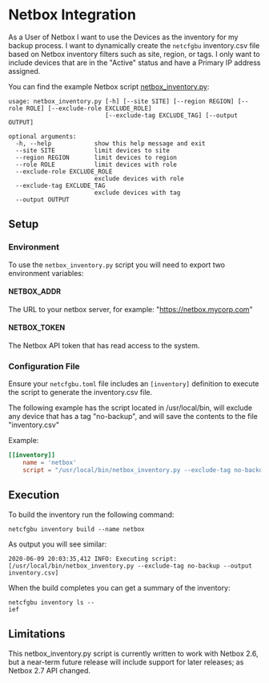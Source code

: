 # Netbox Integration

As a User of Netbox I want to use the Devices as the inventory for my backup process.  I want to dynamically
create the `netcfgbu` inventory.csv file based on Netbox inventory filters such as site, region, or tags.  I
only want to include devices that are in the "Active" status and have a Primary IP address assigned.

You can find the example Netbox script [netbox_inventory.py](netbox_inventory.py):

```shell script
usage: netbox_inventory.py [-h] [--site SITE] [--region REGION] [--role ROLE] [--exclude-role EXCLUDE_ROLE]
                           [--exclude-tag EXCLUDE_TAG] [--output OUTPUT]

optional arguments:
  -h, --help            show this help message and exit
  --site SITE           limit devices to site
  --region REGION       limit devices to region
  --role ROLE           limit devices with role
  --exclude-role EXCLUDE_ROLE
                        exclude devices with role
  --exclude-tag EXCLUDE_TAG
                        exclude devices with tag
  --output OUTPUT
```

## Setup

### Environment

To use the `netbox_inventory.py` script you will need to export two environment variables:

#### NETBOX_ADDR

The URL to your netbox server, for example: "<https://netbox.mycorp.com>"

#### NETBOX_TOKEN

The Netbox API token that has read access to the system.

### Configuration File

Ensure your `netcfgbu.toml` file includes an `[inventory]` definition to execute the script to generate
the inventory.csv file.

The following example has the script located in /usr/local/bin, will exclude
any device that has a tag "no-backup", and will save the contents to the file
"inventory.csv"

Example:

```toml
[[inventory]]
    name = 'netbox'
    script = "/usr/local/bin/netbox_inventory.py --exclude-tag no-backup --output inventory.csv"
```

## Execution

To build the inventory run the following command:

```shell script
netcfgbu inventory build --name netbox
```

As output you will see similar:

```shell script
2020-06-09 20:03:35,412 INFO: Executing script: [/usr/local/bin/netbox_inventory.py --exclude-tag no-backup --output inventory.csv]
```

When the build completes you can get a summary of the inventory:

```shell script
netcfgbu inventory ls --
ief
```

## Limitations

This netbox_inventory.py script is currently written to work with Netbox 2.6,
but a near-term future release will include support for later releases; as
Netbox 2.7 API changed.
